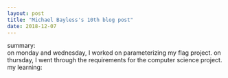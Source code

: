 ```yaml
---
layout: post
title: "Michael Bayless's 10th blog post"
date: 2018-12-07
---
```

summary:
<br>
on monday and wednesday, I worked on parameterizing my flag project. on thursday, I went through the requirements for the computer science project.
my learning:
